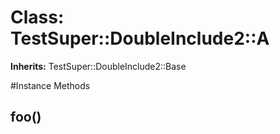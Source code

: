# Class: TestSuper::DoubleInclude2::A
**Inherits:** TestSuper::DoubleInclude2::Base
    




#Instance Methods
## foo() [](#method-i-foo)

